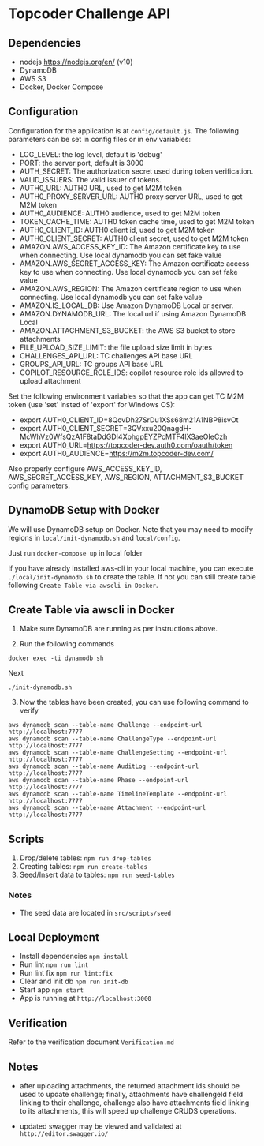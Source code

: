 # Topcoder Challenge API

## Dependencies

- nodejs https://nodejs.org/en/ (v10)
- DynamoDB
- AWS S3
- Docker, Docker Compose

## Configuration

Configuration for the application is at `config/default.js`.
The following parameters can be set in config files or in env variables:

- LOG_LEVEL: the log level, default is 'debug'
- PORT: the server port, default is 3000
- AUTH_SECRET: The authorization secret used during token verification.
- VALID_ISSUERS: The valid issuer of tokens.
- AUTH0_URL: AUTH0 URL, used to get M2M token
- AUTH0_PROXY_SERVER_URL: AUTH0 proxy server URL, used to get M2M token
- AUTH0_AUDIENCE: AUTH0 audience, used to get M2M token
- TOKEN_CACHE_TIME: AUTH0 token cache time, used to get M2M token
- AUTH0_CLIENT_ID: AUTH0 client id, used to get M2M token
- AUTH0_CLIENT_SECRET: AUTH0 client secret, used to get M2M token
- AMAZON.AWS_ACCESS_KEY_ID: The Amazon certificate key to use when connecting. Use local dynamodb you can set fake value
- AMAZON.AWS_SECRET_ACCESS_KEY: The Amazon certificate access key to use when connecting. Use local dynamodb you can set fake value
- AMAZON.AWS_REGION: The Amazon certificate region to use when connecting. Use local dynamodb you can set fake value
- AMAZON.IS_LOCAL_DB: Use Amazon DynamoDB Local or server.
- AMAZON.DYNAMODB_URL: The local url if using Amazon DynamoDB Local
- AMAZON.ATTACHMENT_S3_BUCKET: the AWS S3 bucket to store attachments
- FILE_UPLOAD_SIZE_LIMIT: the file upload size limit in bytes
- CHALLENGES_API_URL: TC challenges API base URL
- GROUPS_API_URL: TC groups API base URL
- COPILOT_RESOURCE_ROLE_IDS: copilot resource role ids allowed to upload attachment


Set the following environment variables so that the app can get TC M2M token (use 'set' insted of 'export' for Windows OS):

- export AUTH0_CLIENT_ID=8QovDh27SrDu1XSs68m21A1NBP8isvOt
- export AUTH0_CLIENT_SECRET=3QVxxu20QnagdH-McWhVz0WfsQzA1F8taDdGDI4XphgpEYZPcMTF4lX3aeOIeCzh
- export AUTH0_URL=https://topcoder-dev.auth0.com/oauth/token
- export AUTH0_AUDIENCE=https://m2m.topcoder-dev.com/


Also properly configure AWS_ACCESS_KEY_ID, AWS_SECRET_ACCESS_KEY, AWS_REGION, ATTACHMENT_S3_BUCKET config parameters.


## DynamoDB Setup with Docker
We will use DynamoDB setup on Docker.
Note that you may need to modify regions in `local/init-dynamodb.sh` and `local/config`.

Just run `docker-compose up` in local folder

If you have already installed aws-cli in your local machine, you can execute `./local/init-dynamodb.sh` to
create the table. If not you can still create table following `Create Table via awscli in Docker`.

## Create Table via awscli in Docker
1. Make sure DynamoDB are running as per instructions above.

2. Run the following commands
```
docker exec -ti dynamodb sh
```
Next
```
./init-dynamodb.sh
```

3. Now the tables have been created, you can use following command to verify
```
aws dynamodb scan --table-name Challenge --endpoint-url http://localhost:7777
aws dynamodb scan --table-name ChallengeType --endpoint-url http://localhost:7777
aws dynamodb scan --table-name ChallengeSetting --endpoint-url http://localhost:7777
aws dynamodb scan --table-name AuditLog --endpoint-url http://localhost:7777
aws dynamodb scan --table-name Phase --endpoint-url http://localhost:7777
aws dynamodb scan --table-name TimelineTemplate --endpoint-url http://localhost:7777
aws dynamodb scan --table-name Attachment --endpoint-url http://localhost:7777
```

## Scripts
1. Drop/delete tables: `npm run drop-tables`
2. Creating tables: `npm run create-tables`
3. Seed/Insert data to tables: `npm run seed-tables`

### Notes
- The seed data are located in `src/scripts/seed`

## Local Deployment

- Install dependencies `npm install`
- Run lint `npm run lint`
- Run lint fix `npm run lint:fix`
- Clear and init db `npm run init-db`
- Start app `npm start`
- App is running at `http://localhost:3000`

## Verification
Refer to the verification document `Verification.md`

## Notes

- after uploading attachments, the returned attachment ids should be used to update challenge;
  finally, attachments have challengeId field linking to their challenge,
  challenge also have attachments field linking to its attachments,
  this will speed up challenge CRUDS operations.

- updated swagger may be viewed and validated at `http://editor.swagger.io/`

